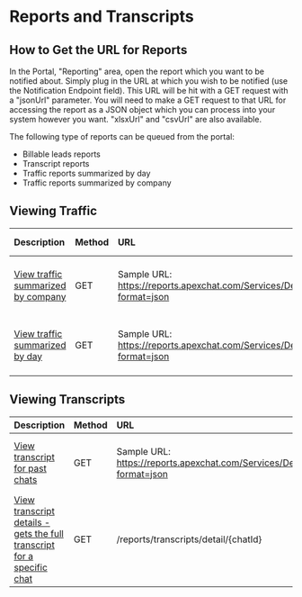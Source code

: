 # Reports and Transcripts

## How to Get the URL for Reports

In the Portal, "Reporting" area, open the report which you want to be notified about. Simply plug in the URL at which you wish to be notified (use the Notification Endpoint field). This URL will be hit with a GET request with a "jsonUrl" parameter. You will need to make a GET request to that URL for accessing the report as a JSON object which you can process into your system however you want. "xlsxUrl" and "csvUrl" are also available.

The following type of reports can be queued from the portal:

* Billable leads reports
* Transcript reports
* Traffic reports summarized by day
* Traffic reports summarized by company

## Viewing Traffic

| Description | Method | URL | Post Body Parameters
| :-- | :-- | :-- | :--
| [View traffic summarized by company](/ReportsAndTranscripts/GenerateReports) | GET | Sample URL: https://reports.apexchat.com/Services/DefaultService.svc/queueduserreports/23709?format=json | All parameters will be set up in the portal.
| [View traffic summarized by day](/ReportsAndTranscripts/GenerateReports) | GET | Sample URL: https://reports.apexchat.com/Services/DefaultService.svc/queueduserreports/23709?format=json | All parameters will be set up in the portal.

## Viewing Transcripts

| Description | Method | URL | Parameters
| :-- | :-- | :-- | :--
| [View transcript for past chats](/ReportsAndTranscripts/GenerateReports) | GET | Sample URL: https://reports.apexchat.com/Services/DefaultService.svc/queueduserreports/23709?format=json | All parameters will be set up in the portal.
| [View transcript details - gets the full transcript for a specific chat](/ReportsAndTranscripts/GenerateTranscripts) | GET | /reports/transcripts/detail/{chatId} | chatId - the ID of the chat to have details about
